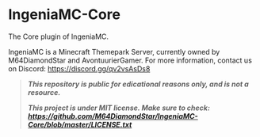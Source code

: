 # IngeniaMC-Core
The Core plugin of IngeniaMC.

IngeniaMC is a Minecraft Themepark Server, currently owned by M64DiamondStar and AvontuurierGamer.
For more information, contact us on Discord: https://discord.gg/qv2vsAsDs8



> ***This repository is public for edicational reasons only, and is not a resource.***
> 
> ***This project is under MIT license. Make sure to check: https://github.com/M64DiamondStar/IngeniaMC-Core/blob/master/LICENSE.txt***
